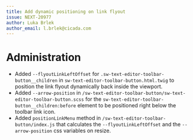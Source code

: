 ```yaml
---
title: Add dynamic positioning on link flyout
issue: NEXT-20977
author: Luka Brlek
author_email: l.brlek@cicada.com
---
```

# Administration
* Added `--flyoutLinkLeftOffset` for `.sw-text-editor-toolbar-button__children` in `sw-text-editor-toolbar-button.html.twig` to position the link flyout dynamically back inside the viewport.
* Added `--arrow-position` in `/sw-text-editor-toolbar-button/sw-text-editor-toolbar-button.scss` for the `sw-text-editor-toolbar-button__children:before` element to be positioned right below the toolbar link icon.
* Added `positionLinkMenu` method in `/sw-text-editor-toolbar-button/index.js` that calculates the `--flyoutLinkLeftOffset` and the `--arrow-position` css variables on resize.
